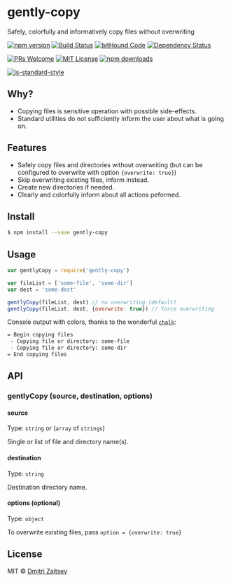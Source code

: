 # gently-copy 
Safely, colorfully and informatively copy files without overwriting

[![npm version](https://img.shields.io/npm/v/gently-copy.svg)](http://npm.im/gently-copy)
[![Build Status](https://travis-ci.org/dmitriz/gently-copy.svg?branch=master)](https://travis-ci.org/dmitriz/gently-copy) 
[![bitHound Code](https://www.bithound.io/github/dmitriz/gently-copy/badges/code.svg)](https://www.bithound.io/github/dmitriz/gently-copy) 
[![Dependency Status](https://david-dm.org/dmitriz/gently-copy.svg)](https://david-dm.org/dmitriz/gently-copy) 

[![PRs Welcome](https://img.shields.io/badge/PRs-welcome-brightgreen.svg?style=flat-square)](http://makeapullrequest.com) 
[![MIT License](https://img.shields.io/npm/l/gently-copy.svg?style=flat-square)](http://opensource.org/licenses/MIT) 
[![npm downloads](https://img.shields.io/npm/dm/gently-copy.svg?style=flat-square)](https://www.npmjs.com/package/gently-copy)

[![js-standard-style](https://cdn.rawgit.com/feross/standard/master/badge.svg)](https://github.com/feross/standard)


## Why?
- Copying files is sensitive operation with possible side-effects.
- Standard utilities do not sufficiently inform the user about what is going on.


## Features
- Safely copy files and directories without overwriting (but can be configured to overwrite with option `{overwrite: true}`)
- Skip overwriting existing files, inform instead.
- Create new directories if needed.
- Clearly and colorfully inform about all actions peformed.


## Install

```sh
$ npm install --save gently-copy
```


## Usage

```js
var gentlyCopy = require('gently-copy')

var fileList = ['some-file', 'some-dir']
var dest = 'some-dest'

gentlyCopy(fileList, dest) // no overwriting (default)
gentlyCopy(fileList, dest, {overwrite: true}) // force overwriting
```

Console output with colors, thanks to the wonderful [`chalk`](https://github.com/chalk/chalk):
```sh
= Begin copying files
 - Copying file or directory: some-file
 - Copying file or directory: some-dir
= End copying files

```


## API


### gentlyCopy (source, destination, options)


#### source 

Type: `string` or (`array` of `strings`)

Single or list of file and directory name(s).


#### destination

Type: `string`

Destination directory name.


#### options (optional)

Type: `object`

To overwrite existing files, pass `option = {overwrite: true}`


## License

MIT © [Dmitri Zaitsev](https://github.com/dmitriz)
